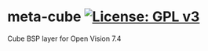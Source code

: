 meta-cube [![License: GPL v3](https://img.shields.io/badge/License-GPLv3-blue.svg)](https://www.gnu.org/licenses/gpl-3.0)
=========
Cube BSP layer for Open Vision 7.4
